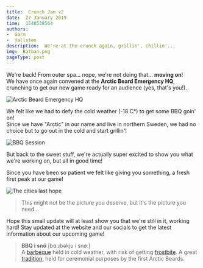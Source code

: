 ```yaml
---
title:  Crunch Jam v2
date:  27 January 2019
time:  1548538564
authors:
-  Garm
-  Vallsten
description:  We're at the crunch again, grillin', chillin'...
img:  Batman.png
pageType: post
---
```

We're back! From outer spa... nope, we're not doing that... **moving on**!  
We have once again convened at the **Arctic Beard Emergency HQ**, crunching to get our new game ready for an audience (yes, that's you!).

![Arctic Beard Emergency HQ](/blog/crunch-jam-v2/header.jpg)  

We felt like we had to defy the cold weather (-18 C°) to get some BBQ goin' on!  
Since we have "Arctic" in our name and live in northern Sweden, 
we had no choice but to go out in the cold and start grillin'!

![BBQ Session](/blog/crunch-jam-v2/grill.png) 

But back to the sweet stuff, we're actually super excited to show you what we're working on, but all in good time!  

Since you have been so patient we felt like giving you something, a fresh first peak at our game!

![The cities last hope](/blog/crunch-jam-v2/Batman.png) 

> This might not be the picture you deserve, but it's the picture you need...  

Hope this small update will at least show you that we're still in it, working hard!
Stay updated at the website and our socials to get the latest information about our upcoming game!

> **BBQ i snö** [bɑːɹbəkju i snøː]  
> A [barbeque](https://en.wiktionary.org/wiki/barbeque "barbeque") held in cold weather, with risk of getting [frostbite](https://en.wikipedia.org/wiki/Frostbite "frostbite"). A great [tradition](https://en.wiktionary.org/wiki/tradition "tradition"), held for ceremonial purposes by the first Arctic Beards. 